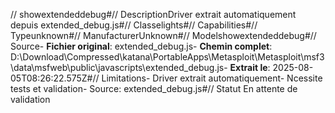 // showextendeddebug#// DescriptionDriver extrait automatiquement depuis extended_debug.js#// Classelights#// Capabilities#// Typeunknown#// ManufacturerUnknown#// Modelshowextendeddebug#// Source- **Fichier original**: extended_debug.js- **Chemin complet**: D:\Download\Compressed\katana\PortableApps\Metasploit\Metasploit\msf3\data\msfweb\public\javascripts\extended_debug.js- **Extrait le**: 2025-08-05T08:26:22.575Z#// Limitations- Driver extrait automatiquement- Ncessite tests et validation- Source: extended_debug.js#// Statut En attente de validation